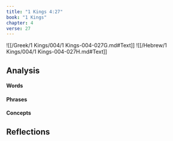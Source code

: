 ```yaml
---
title: "1 Kings 4:27"
book: "1 Kings"
chapter: 4
verse: 27
---
```

![[/Greek/1 Kings/004/1 Kings-004-027G.md#Text]]
![[/Hebrew/1 Kings/004/1 Kings-004-027H.md#Text]]

## Analysis

#### Words

#### Phrases

#### Concepts

## Reflections
